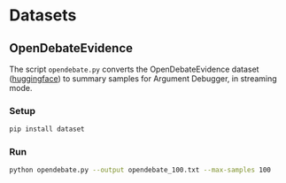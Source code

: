 # Datasets

## OpenDebateEvidence

The script `opendebate.py` converts the OpenDebateEvidence dataset ([huggingface](https://huggingface.co/datasets/Yusuf5/OpenCaselist)) to summary samples for Argument Debugger, in streaming mode.

### Setup

```bash
pip install dataset
```

### Run

```bash
python opendebate.py --output opendebate_100.txt --max-samples 100
```
